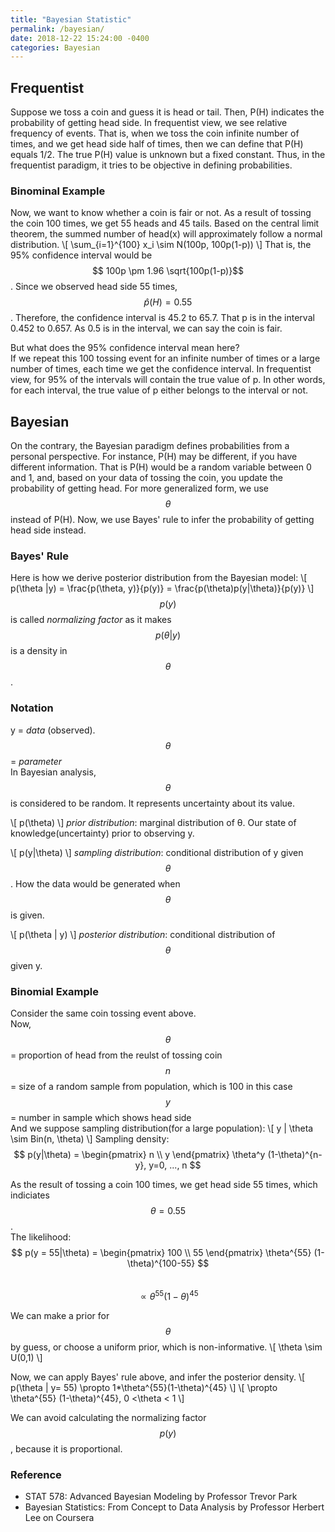 ```yaml
---
title: "Bayesian Statistic"
permalink: /bayesian/
date: 2018-12-22 15:24:00 -0400
categories: Bayesian
---
```

## Frequentist
Suppose we toss a coin and guess it is head or tail. Then, P(H) indicates the probability of getting head side. In frequentist view, we see relative frequency of events. That is, when we toss the coin infinite number of times, and we get head side half of times, then we can define that P(H) equals 1/2. The true P(H) value is unknown but a fixed constant.
Thus, in the frequentist paradigm, it tries to be objective in defining probabilities.

### Binominal Example
Now, we want to know whether a coin is fair or not. As a result of tossing the coin 100 times, we get 55 heads and 45 tails. Based on the central limit theorem, the summed number of head(x) will approximately follow a normal distribution.
\\[ \sum_{i=1}^{100} x_i \sim N(100p, 100p(1-p))  \\] 
That is, the 95% confidence interval would be $$  100p \pm 1.96 \sqrt{100p(1-p)}$$.
Since we observed head side 55 times, $$ \hat p(H)= 0.55 $$ .
Therefore, the confidence interval is 45.2 to 65.7. That p is in the interval 0.452 to 0.657. As 0.5 is in the interval, we can say the coin is fair. 

But what does the 95% confidence interval mean here? <br/>
If we repeat this 100 tossing event for an infinite number of times or a large number of times, each time we get the confidence interval. In frequentist view, for 95% of the intervals will contain the true value of p. In other words, for each interval, the true value of p either belongs to the interval or not.

## Bayesian
On the contrary, the Bayesian paradigm defines probabilities from a personal perspective. For instance, P(H) may be different, if you have different information. That is P(H) would be a random variable between 0 and 1, and, based on your data of tossing the coin, you update the probability of getting head. For more generalized form, we use $$\theta$$ instead of P(H). Now, we use Bayes' rule to infer the probability of getting head side instead.

### Bayes' Rule
Here is how we derive posterior distribution from the Bayesian model:
\\[ p(\theta |y) = \frac{p(\theta, y)}{p(y)} = \frac{p(\theta)p(y|\theta)}{p(y)} \\]
$$p(y)$$ is called *normalizing factor* as it makes $$p(\theta|y)$$ is a density in $$\theta$$.

### Notation
y = *data* (observed). <br /> 
$$\theta$$ = *parameter*  <br /> 
In Bayesian analysis, $$\theta$$ is considered to be random. It represents uncertainty about its value.

\\[ p(\theta) \\]
*prior distribution*: marginal distribution of &theta;. Our state of knowledge(uncertainty) prior to observing y.

\\[ p(y|\theta) \\]
*sampling distribution*: conditional distribution of y given $$\theta$$. How the data would be generated when $$\theta$$ is given.

\\[ p(\theta | y) \\]
*posterior distribution*: conditional distribution of $$\theta$$ given y.

### Binomial Example
Consider the same coin tossing event above. <br/>
Now, $$\theta$$ = proportion of head from the reulst of tossing coin <br/>
$$ n $$= size of a random sample from population, which is 100 in this case <br/>
$$ y $$ = number in sample which shows head side <br/>
And we suppose sampling distribution(for a large population):
\\[ y | \theta \sim Bin(n, \theta) \\]
Sampling density: <br/>
$$ p(y|\theta) = 
\begin{pmatrix} n \\ y \end{pmatrix}
\theta^y (1-\theta)^{n-y}, y=0, ..., n
$$

As the result of tossing a coin 100 times, we get head side 55 times, which indiciates $$ \theta = 0.55 $$.  <br/>
The likelihood:  <br/>
$$ p(y = 55|\theta) = \begin{pmatrix} 100 \\ 55 \end{pmatrix} \theta^{55} (1-\theta)^{100-55} $$ <br/>
$$ \propto \theta^{55} (1-\theta)^{45} $$

We can make a prior for $$ \theta $$ by guess, or choose a uniform prior, which is non-informative.
\\[ \theta \sim U(0,1) \\]

Now, we can apply Bayes' rule above, and infer the posterior density.
\\[ p(\theta | y= 55) \propto 1*\theta^{55}(1-\theta)^{45} \\]
\\[ \propto \theta^{55} (1-\theta)^{45}, 0 <\theta < 1 \\]

We can avoid calculating the normalizing factor $$ p(y) $$, because it is proportional.


### Reference
- STAT 578: Advanced Bayesian Modeling by Professor Trevor Park
- Bayesian Statistics: From Concept to Data Analysis by Professor Herbert Lee on Coursera